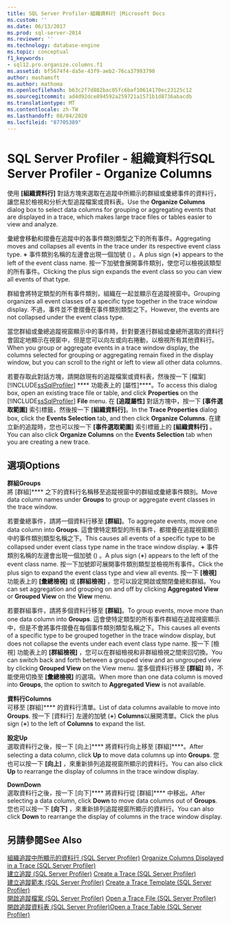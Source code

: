 ```yaml
---
title: SQL Server Profiler-組織資料行 |Microsoft Docs
ms.custom: ''
ms.date: 06/13/2017
ms.prod: sql-server-2014
ms.reviewer: ''
ms.technology: database-engine
ms.topic: conceptual
f1_keywords:
- sql12.pro.organize.columns.f1
ms.assetid: bf5674f4-da5e-43f9-aeb2-76ca37993790
author: mashamsft
ms.author: mathoma
ms.openlocfilehash: b63c2f7d882bac05fc6baf10614170ec23125c12
ms.sourcegitcommit: ad4d92dce894592a259721a1571b1d8736abacdb
ms.translationtype: MT
ms.contentlocale: zh-TW
ms.lasthandoff: 08/04/2020
ms.locfileid: "87705389"
---
```

# <a name="sql-server-profiler---organize-columns"></a><span data-ttu-id="f761a-102">SQL Server Profiler - 組織資料行</span><span class="sxs-lookup"><span data-stu-id="f761a-102">SQL Server Profiler - Organize Columns</span></span>
  <span data-ttu-id="f761a-103">使用 **[組織資料行]** 對話方塊來選取在追蹤中所顯示的群組或彙總事件的資料行，讓您易於檢視和分析大型追蹤檔案或資料表。</span><span class="sxs-lookup"><span data-stu-id="f761a-103">Use the **Organize Columns** dialog box to select data columns for grouping or aggregating events that are displayed in a trace, which makes large trace files or tables easier to view and analyze.</span></span>  
  
 <span data-ttu-id="f761a-104">彙總會移動和摺疊在追蹤中的各事件類別類型之下的所有事件。</span><span class="sxs-lookup"><span data-stu-id="f761a-104">Aggregating moves and collapses all events in the trace under its respective event class type.</span></span> <span data-ttu-id="f761a-105">**+** 事件類別名稱的左邊會出現一個加號 () 。</span><span class="sxs-lookup"><span data-stu-id="f761a-105">A plus sign (**+**) appears to the left of the event class name.</span></span> <span data-ttu-id="f761a-106">按一下加號會展開事件類別，使您可以檢視該類型的所有事件。</span><span class="sxs-lookup"><span data-stu-id="f761a-106">Clicking the plus sign expands the event class so you can view all events of that type.</span></span>  
  
 <span data-ttu-id="f761a-107">群組會將特定類型的所有事件類別，組織在一起並顯示在追蹤視窗中。</span><span class="sxs-lookup"><span data-stu-id="f761a-107">Grouping organizes all event classes of a specific type together in the trace window display.</span></span> <span data-ttu-id="f761a-108">不過，事件並不會摺疊在事件類別類型之下。</span><span class="sxs-lookup"><span data-stu-id="f761a-108">However, the events are not collapsed under the event class type.</span></span>  
  
 <span data-ttu-id="f761a-109">當您群組或彙總追蹤視窗顯示中的事件時，針對要進行群組或彙總所選取的資料行會固定地顯示在視窗中，但是您可以向左或向右捲動，以檢視所有其他資料行。</span><span class="sxs-lookup"><span data-stu-id="f761a-109">When you group or aggregate events in a trace window display, the columns selected for grouping or aggregating remain fixed in the display window, but you can scroll to the right or left to view all other data columns.</span></span>  
  
 <span data-ttu-id="f761a-110">若要存取此對話方塊，請開啟現有的追蹤檔案或資料表，然後按一下  [檔案][!INCLUDE[ssSqlProfiler](../includes/sssqlprofiler-md.md)] \*\*\*\* 功能表上的 [屬性]\*\*\*\*。</span><span class="sxs-lookup"><span data-stu-id="f761a-110">To access this dialog box, open an existing trace file or table, and click **Properties** on the [!INCLUDE[ssSqlProfiler](../includes/sssqlprofiler-md.md)] **File** menu.</span></span> <span data-ttu-id="f761a-111">在 **[追蹤屬性]** 對話方塊中，按一下 **[事件選取範圍]** 索引標籤，然後按一下 **[組織資料行]**。</span><span class="sxs-lookup"><span data-stu-id="f761a-111">In the **Trace Properties** dialog box, click the **Events Selection** tab, and then click **Organize Columns**.</span></span> <span data-ttu-id="f761a-112">在建立新的追蹤時，您也可以按一下 **[事件選取範圍]** 索引標籤上的 **[組織資料行]** 。</span><span class="sxs-lookup"><span data-stu-id="f761a-112">You can also click **Organize Columns** on the **Events Selection** tab when you are creating a new trace.</span></span>  
  
## <a name="options"></a><span data-ttu-id="f761a-113">選項</span><span class="sxs-lookup"><span data-stu-id="f761a-113">Options</span></span>  
 <span data-ttu-id="f761a-114">**群組**</span><span class="sxs-lookup"><span data-stu-id="f761a-114">**Groups**</span></span>  
 <span data-ttu-id="f761a-115">將 [群組]\*\*\*\* 之下的資料行名稱移至追蹤視窗中的群組或彙總事件類別。</span><span class="sxs-lookup"><span data-stu-id="f761a-115">Move data column names under **Groups** to group or aggregate event classes in the trace window.</span></span>  
  
 <span data-ttu-id="f761a-116">若要彙總事件，請將一個資料行移至 **[群組]**。</span><span class="sxs-lookup"><span data-stu-id="f761a-116">To aggregate events, move one data column into **Groups**.</span></span> <span data-ttu-id="f761a-117">這會使特定類型的所有事件，都摺疊在追蹤視窗顯示中的事件類別類型名稱之下。</span><span class="sxs-lookup"><span data-stu-id="f761a-117">This causes all events of a specific type to be collapsed under event class type name in the trace window display.</span></span> <span data-ttu-id="f761a-118">**+** 事件類別名稱的左邊會出現一個加號 () 。</span><span class="sxs-lookup"><span data-stu-id="f761a-118">A plus sign (**+**) appears to the left of the event class name.</span></span> <span data-ttu-id="f761a-119">按一下加號即可展開事件類別類型並檢視所有事件。</span><span class="sxs-lookup"><span data-stu-id="f761a-119">Click the plus sign to expand the event class type and view all events.</span></span> <span data-ttu-id="f761a-120">按一下 **[檢視]** 功能表上的 **[彙總檢視]** 或 **[群組檢視]** ，您可以設定開啟或關閉彙總和群組。</span><span class="sxs-lookup"><span data-stu-id="f761a-120">You can set aggregation and grouping on and off by clicking **Aggregated View** or **Grouped View** on the **View** menu.</span></span>  
  
 <span data-ttu-id="f761a-121">若要群組事件，請將多個資料行移至 **[群組]**。</span><span class="sxs-lookup"><span data-stu-id="f761a-121">To group events, move more than one data column into **Groups**.</span></span> <span data-ttu-id="f761a-122">這會使特定類型的所有事件群組在追蹤視窗顯示中，但是不會將事件摺疊在每個事件類別類型名稱之下。</span><span class="sxs-lookup"><span data-stu-id="f761a-122">This causes all events of a specific type to be grouped together in the trace window display, but does not collapse the events under each event class type name.</span></span> <span data-ttu-id="f761a-123">按一下 [檢視] 功能表上的 **[群組檢視]** ，您可以在群組檢視和非群組檢視之間來回切換。</span><span class="sxs-lookup"><span data-stu-id="f761a-123">You can switch back and forth between a grouped view and an ungrouped view by clicking **Grouped View** on the View menu.</span></span> <span data-ttu-id="f761a-124">當多個資料行移至 **[群組]** 時，不能使用切換至 **[彙總檢視]** 的選項。</span><span class="sxs-lookup"><span data-stu-id="f761a-124">When more than one data column is moved into **Groups**, the option to switch to **Aggregated View** is not available.</span></span>  
  
 <span data-ttu-id="f761a-125">**資料行**</span><span class="sxs-lookup"><span data-stu-id="f761a-125">**Columns**</span></span>  
 <span data-ttu-id="f761a-126">可移至 [群組]\*\*\*\* 的資料行清單。</span><span class="sxs-lookup"><span data-stu-id="f761a-126">List of data columns available to move into **Groups**.</span></span> <span data-ttu-id="f761a-127">按一下 [資料行] 左邊的加號 (**+**) **Columns**以展開清單。</span><span class="sxs-lookup"><span data-stu-id="f761a-127">Click the plus sign (**+**) to the left of **Columns** to expand the list.</span></span>  
  
 <span data-ttu-id="f761a-128">**設定**</span><span class="sxs-lookup"><span data-stu-id="f761a-128">**Up**</span></span>  
 <span data-ttu-id="f761a-129">選取資料行之後，按一下 [向上]\*\*\*\* 將資料行向上移至 [群組]\*\*\*\*。</span><span class="sxs-lookup"><span data-stu-id="f761a-129">After selecting a data column, click **Up** to move data columns up into **Groups**.</span></span> <span data-ttu-id="f761a-130">您也可以按一下 **[向上]** ，來重新排列追蹤視窗所顯示的資料行。</span><span class="sxs-lookup"><span data-stu-id="f761a-130">You can also click **Up** to rearrange the display of columns in the trace window display.</span></span>  
  
 <span data-ttu-id="f761a-131">**Down**</span><span class="sxs-lookup"><span data-stu-id="f761a-131">**Down**</span></span>  
 <span data-ttu-id="f761a-132">選取資料行之後，按一下 [向下]\*\*\*\* 將資料行從 [群組]\*\*\*\* 中移出。</span><span class="sxs-lookup"><span data-stu-id="f761a-132">After selecting a data column, click **Down** to move data columns out of **Groups**.</span></span> <span data-ttu-id="f761a-133">您也可以按一下 **[向下]** ，來重新排列追蹤視窗所顯示的資料行。</span><span class="sxs-lookup"><span data-stu-id="f761a-133">You can also click **Down** to rearrange the display of columns in the trace window display.</span></span>  
  
## <a name="see-also"></a><span data-ttu-id="f761a-134">另請參閱</span><span class="sxs-lookup"><span data-stu-id="f761a-134">See Also</span></span>  
 <span data-ttu-id="f761a-135">[組織追蹤中所顯示的資料行 &#40;SQL Server Profiler&#41;](../tools/sql-server-profiler/organize-columns-displayed-in-a-trace-sql-server-profiler.md) </span><span class="sxs-lookup"><span data-stu-id="f761a-135">[Organize Columns Displayed in a Trace &#40;SQL Server Profiler&#41;](../tools/sql-server-profiler/organize-columns-displayed-in-a-trace-sql-server-profiler.md) </span></span>  
 <span data-ttu-id="f761a-136">[建立追蹤 &#40;SQL Server Profiler&#41;](../tools/sql-server-profiler/create-a-trace-sql-server-profiler.md) </span><span class="sxs-lookup"><span data-stu-id="f761a-136">[Create a Trace &#40;SQL Server Profiler&#41;](../tools/sql-server-profiler/create-a-trace-sql-server-profiler.md) </span></span>  
 <span data-ttu-id="f761a-137">[建立追蹤範本 &#40;SQL Server Profiler&#41;](../tools/sql-server-profiler/create-a-trace-template-sql-server-profiler.md) </span><span class="sxs-lookup"><span data-stu-id="f761a-137">[Create a Trace Template &#40;SQL Server Profiler&#41;](../tools/sql-server-profiler/create-a-trace-template-sql-server-profiler.md) </span></span>  
 <span data-ttu-id="f761a-138">[開啟追蹤檔案 &#40;SQL Server Profiler&#41;](../tools/sql-server-profiler/open-a-trace-file-sql-server-profiler.md) </span><span class="sxs-lookup"><span data-stu-id="f761a-138">[Open a Trace File &#40;SQL Server Profiler&#41;](../tools/sql-server-profiler/open-a-trace-file-sql-server-profiler.md) </span></span>  
 [<span data-ttu-id="f761a-139">開啟追蹤資料表 &#40;SQL Server Profiler&#41;</span><span class="sxs-lookup"><span data-stu-id="f761a-139">Open a Trace Table &#40;SQL Server Profiler&#41;</span></span>](../tools/sql-server-profiler/open-a-trace-table-sql-server-profiler.md)  
  
  

